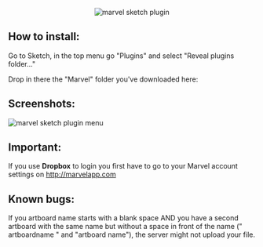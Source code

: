 <p align="center">
<img align="center" src="http://i.imgur.com/O7VuNhD.png" alt="marvel sketch plugin">
</p>

<h2>How to install:</h2>

Go to Sketch, in the top menu go "Plugins" and select "Reveal plugins folder..."

Drop in there the "Marvel" folder you've downloaded here: 


<h2>Screenshots:</h2>
<p><img src="http://i.imgur.com/KkXWHj2.png" alt="marvel sketch plugin menu"></p>

<h2>Important:</h2>
<p>If you use <b>Dropbox</b> to login you first have to go to your Marvel account settings on <a href= "http://marvelapp.com">http://marvelapp.com</a></p>

<h2>Known bugs:</h2>
<p>If you artboard name starts with a blank space AND you have a second artboard with the same name but without a space in front of the name (" artboardname " and "artboard name"), the server might not upload your file. </p>
